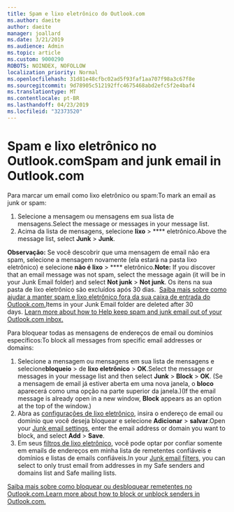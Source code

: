 ```yaml
---
title: Spam e lixo eletrônico do Outlook.com
ms.author: daeite
author: daeite
manager: joallard
ms.date: 3/21/2019
ms.audience: Admin
ms.topic: article
ms.custom: 9000290
ROBOTS: NOINDEX, NOFOLLOW
localization_priority: Normal
ms.openlocfilehash: 31d81e48cfbc02ad5f93faf1aa707f98a3c67f8e
ms.sourcegitcommit: 9d78905c512192ffc4675468abd2efc5f2e4baf4
ms.translationtype: MT
ms.contentlocale: pt-BR
ms.lasthandoff: 04/23/2019
ms.locfileid: "32373520"
---
```

# <a name="spam-and-junk-email-in-outlookcom"></a><span data-ttu-id="43b29-102">Spam e lixo eletrônico no Outlook.com</span><span class="sxs-lookup"><span data-stu-id="43b29-102">Spam and junk email in Outlook.com</span></span>

<span data-ttu-id="43b29-103">Para marcar um email como lixo eletrônico ou spam:</span><span class="sxs-lookup"><span data-stu-id="43b29-103">To mark an email as junk or spam:</span></span>

1. <span data-ttu-id="43b29-104">Selecione a mensagem ou mensagens em sua lista de mensagens.</span><span class="sxs-lookup"><span data-stu-id="43b29-104">Select the message or messages in your message list.</span></span>
1. <span data-ttu-id="43b29-105">Acima da lista de mensagens, selecione **lixo** > \*\*\*\* eletrônico.</span><span class="sxs-lookup"><span data-stu-id="43b29-105">Above the message list, select **Junk** > **Junk**.</span></span>

<span data-ttu-id="43b29-106">**Observação:** Se você descobrir que uma mensagem de email não era spam, selecione a mensagem novamente (ela estará na pasta lixo eletrônico) e selecione **não é lixo** > \*\*\*\* eletrônico.</span><span class="sxs-lookup"><span data-stu-id="43b29-106">**Note:** If you discover that an email message was not spam, select the message again (it will be in your Junk Email folder) and select **Not junk** > **Not junk**.</span></span> <span data-ttu-id="43b29-107">Os itens na sua pasta de lixo eletrônico são excluídos após 30 dias.  [Saiba mais sobre como ajudar a manter spam e lixo eletrônico fora da sua caixa de entrada do Outlook.com.](https://support.office.com/article/a3ece97b-82f8-4a5e-9ac3-e92fa6427ae4)</span><span class="sxs-lookup"><span data-stu-id="43b29-107">Items in your Junk Email folder are deleted after 30 days. [Learn more about how to Help keep spam and junk email out of your Outlook.com inbox.](https://support.office.com/article/a3ece97b-82f8-4a5e-9ac3-e92fa6427ae4)</span></span>

<span data-ttu-id="43b29-108">Para bloquear todas as mensagens de endereços de email ou domínios específicos:</span><span class="sxs-lookup"><span data-stu-id="43b29-108">To block all messages from specific email addresses or domains:</span></span>

1. <span data-ttu-id="43b29-109">Selecione a mensagem ou mensagens em sua lista de mensagens e selecione**bloqueio** > de **lixo eletrônico** > **OK**.</span><span class="sxs-lookup"><span data-stu-id="43b29-109">Select the message or messages in your message list and then select **Junk** > **Block** > **OK**.</span></span> <span data-ttu-id="43b29-110">(Se a mensagem de email já estiver aberta em uma nova janela, o **bloco** aparecerá como uma opção na parte superior da janela.)</span><span class="sxs-lookup"><span data-stu-id="43b29-110">(If the email message is already open in a new window, **Block** appears as an option at the top of the window.)</span></span>
1. <span data-ttu-id="43b29-111">Abra as [configurações de lixo eletrônico](https://outlook.live.com/mail/options/mail/junkEmail/blockedSendersAndDomainsV2), insira o endereço de email ou domínio que você deseja bloquear e selecione **Adicionar** > **salvar**.</span><span class="sxs-lookup"><span data-stu-id="43b29-111">Open your [Junk email settings](https://outlook.live.com/mail/options/mail/junkEmail/blockedSendersAndDomainsV2), enter the email address or domain you want to block, and select **Add** > **Save**.</span></span>
1. <span data-ttu-id="43b29-112">Em seus [filtros de lixo eletrônico](https://outlook.live.com/mail/options/mail/junkEmail/filtersOption), você pode optar por confiar somente em emails de endereços em minha lista de remetentes confiáveis e domínios e listas de emails confiáveis.</span><span class="sxs-lookup"><span data-stu-id="43b29-112">In your [Junk email filters](https://outlook.live.com/mail/options/mail/junkEmail/filtersOption), you can select to only trust email from addresses in my Safe senders and domains list and Safe mailing lists.</span></span>

[<span data-ttu-id="43b29-113">Saiba mais sobre como bloquear ou desbloquear remetentes no Outlook.com.</span><span class="sxs-lookup"><span data-stu-id="43b29-113">Learn more about how to block or unblock senders in Outlook.com.</span></span>](https://support.office.com/article/afba1c94-77bb-4f50-8b85-057cf52f4d5e)